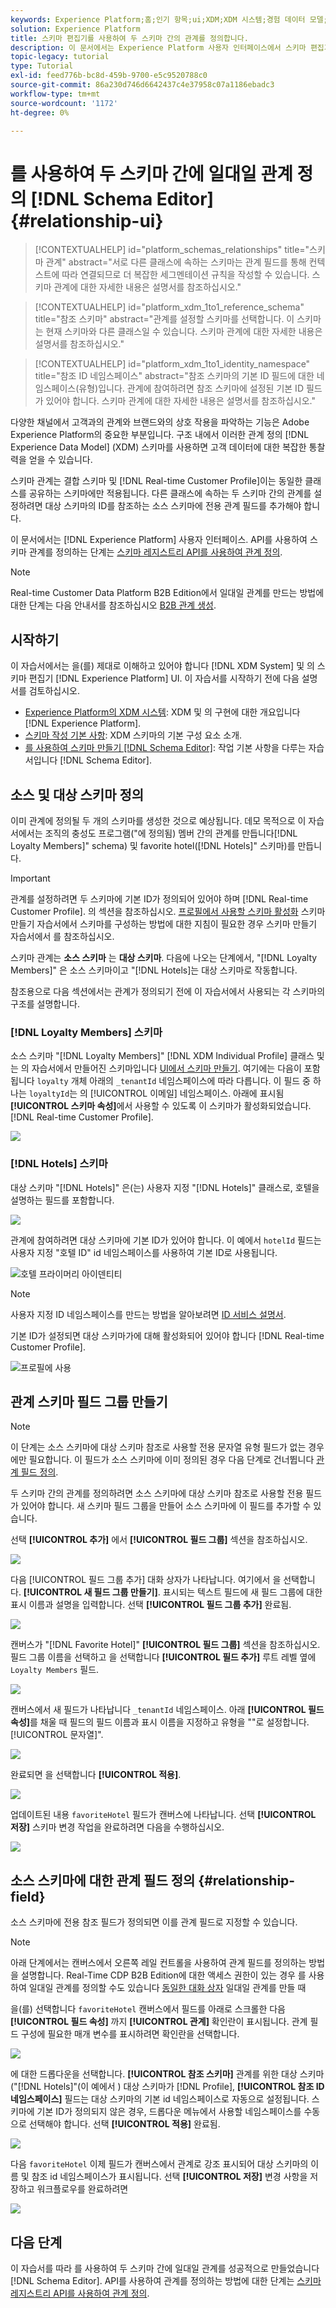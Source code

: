 ```yaml
---
keywords: Experience Platform;홈;인기 항목;ui;XDM;XDM 시스템;경험 데이터 모델;경험 데이터 모델;데이터 모델;데이터 모델;스키마 편집기;스키마 편집기;스키마;스키마;스키마;스키마;스키마;생성;관계;참조;참조;
solution: Experience Platform
title: 스키마 편집기를 사용하여 두 스키마 간의 관계를 정의합니다.
description: 이 문서에서는 Experience Platform 사용자 인터페이스에서 스키마 편집기를 사용하여 두 스키마 간의 관계를 정의하는 자습서를 제공합니다.
topic-legacy: tutorial
type: Tutorial
exl-id: feed776b-bc8d-459b-9700-e5c9520788c0
source-git-commit: 86a230d746d6642437c4e37958c07a1186ebadc3
workflow-type: tm+mt
source-wordcount: '1172'
ht-degree: 0%

---
```


# 를 사용하여 두 스키마 간에 일대일 관계 정의 [!DNL Schema Editor] {#relationship-ui}

>[!CONTEXTUALHELP]
>id="platform_schemas_relationships"
>title="스키마 관계"
>abstract="서로 다른 클래스에 속하는 스키마는 관계 필드를 통해 컨텍스트에 따라 연결되므로 더 복잡한 세그멘테이션 규칙을 작성할 수 있습니다. 스키마 관계에 대한 자세한 내용은 설명서를 참조하십시오."

>[!CONTEXTUALHELP]
>id="platform_xdm_1to1_reference_schema"
>title="참조 스키마"
>abstract="관계를 설정할 스키마를 선택합니다. 이 스키마는 현재 스키마와 다른 클래스일 수 있습니다. 스키마 관계에 대한 자세한 내용은 설명서를 참조하십시오."

>[!CONTEXTUALHELP]
>id="platform_xdm_1to1_identity_namespace"
>title="참조 ID 네임스페이스"
>abstract="참조 스키마의 기본 ID 필드에 대한 네임스페이스(유형)입니다. 관계에 참여하려면 참조 스키마에 설정된 기본 ID 필드가 있어야 합니다. 스키마 관계에 대한 자세한 내용은 설명서를 참조하십시오."

다양한 채널에서 고객과의 관계와 브랜드와의 상호 작용을 파악하는 기능은 Adobe Experience Platform의 중요한 부분입니다. 구조 내에서 이러한 관계 정의 [!DNL Experience Data Model] (XDM) 스키마를 사용하면 고객 데이터에 대한 복잡한 통찰력을 얻을 수 있습니다.

스키마 관계는 결합 스키마 및 [!DNL Real-time Customer Profile]이는 동일한 클래스를 공유하는 스키마에만 적용됩니다. 다른 클래스에 속하는 두 스키마 간의 관계를 설정하려면 대상 스키마의 ID를 참조하는 소스 스키마에 전용 관계 필드를 추가해야 합니다.

이 문서에서는 [!DNL Experience Platform] 사용자 인터페이스. API를 사용하여 스키마 관계를 정의하는 단계는 [스키마 레지스트리 API를 사용하여 관계 정의](relationship-api.md).

>[!NOTE]
>
>Real-time Customer Data Platform B2B Edition에서 일대일 관계를 만드는 방법에 대한 단계는 다음 안내서를 참조하십시오 [B2B 관계 생성](./relationship-b2b.md).

## 시작하기

이 자습서에서는 을(를) 제대로 이해하고 있어야 합니다 [!DNL XDM System] 및 의 스키마 편집기 [!DNL Experience Platform] UI. 이 자습서를 시작하기 전에 다음 설명서를 검토하십시오.

* [Experience Platform의 XDM 시스템](../home.md): XDM 및 의 구현에 대한 개요입니다 [!DNL Experience Platform].
* [스키마 작성 기본 사항](../schema/composition.md): XDM 스키마의 기본 구성 요소 소개.
* [를 사용하여 스키마 만들기 [!DNL Schema Editor]](create-schema-ui.md): 작업 기본 사항을 다루는 자습서입니다 [!DNL Schema Editor].

## 소스 및 대상 스키마 정의

이미 관계에 정의될 두 개의 스키마를 생성한 것으로 예상됩니다. 데모 목적으로 이 자습서에서는 조직의 충성도 프로그램(&quot;에 정의됨) 멤버 간의 관계를 만듭니다[!DNL Loyalty Members]&quot; schema) 및 favorite hotel([!DNL Hotels]&quot; 스키마)를 만듭니다.

>[!IMPORTANT]
>
>관계를 설정하려면 두 스키마에 기본 ID가 정의되어 있어야 하며 [!DNL Real-time Customer Profile]. 의 섹션을 참조하십시오. [프로필에서 사용할 스키마 활성화](./create-schema-ui.md#profile) 스키마 만들기 자습서에서 스키마를 구성하는 방법에 대한 지침이 필요한 경우 스키마 만들기 자습서에서 를 참조하십시오.

스키마 관계는 **소스 스키마** 는 **대상 스키마**. 다음에 나오는 단계에서, &quot;[!DNL Loyalty Members]&quot; 은 소스 스키마이고 &quot;[!DNL Hotels]는 대상 스키마로 작동합니다.

참조용으로 다음 섹션에서는 관계가 정의되기 전에 이 자습서에서 사용되는 각 스키마의 구조를 설명합니다.

### [!DNL Loyalty Members] 스키마

소스 스키마 &quot;[!DNL Loyalty Members]&quot; [!DNL XDM Individual Profile] 클래스 및 는 의 자습서에서 만들어진 스키마입니다 [UI에서 스키마 만들기](create-schema-ui.md). 여기에는 다음이 포함됩니다 `loyalty` 개체 아래의 `_tenantId` 네임스페이스에 따라 다릅니다. 이 필드 중 하나는 `loyaltyId`는 의 [!UICONTROL 이메일] 네임스페이스. 아래에 표시됨 **[!UICONTROL 스키마 속성]**&#x200B;에서 사용할 수 있도록 이 스키마가 활성화되었습니다. [!DNL Real-time Customer Profile].

![](../images/tutorials/relationship/loyalty-members.png)

### [!DNL Hotels] 스키마

대상 스키마 &quot;[!DNL Hotels]&quot; 은(는) 사용자 지정 &quot;[!DNL Hotels]&quot; 클래스로, 호텔을 설명하는 필드를 포함합니다.

![](../images/tutorials/relationship/hotels.png)

관계에 참여하려면 대상 스키마에 기본 ID가 있어야 합니다. 이 예에서 `hotelId` 필드는 사용자 지정 &quot;호텔 ID&quot; id 네임스페이스를 사용하여 기본 ID로 사용됩니다.

![호텔 프라이머리 아이덴티티](../images/tutorials/relationship/hotel-identity.png)

>[!NOTE]
>
>사용자 지정 ID 네임스페이스를 만드는 방법을 알아보려면 [ID 서비스 설명서](../../identity-service/namespaces.md#manage-namespaces).

기본 ID가 설정되면 대상 스키마가에 대해 활성화되어 있어야 합니다 [!DNL Real-time Customer Profile].

![프로필에 사용](../images/tutorials/relationship/hotel-profile.png)

## 관계 스키마 필드 그룹 만들기

>[!NOTE]
>
>이 단계는 소스 스키마에 대상 스키마 참조로 사용할 전용 문자열 유형 필드가 없는 경우에만 필요합니다. 이 필드가 소스 스키마에 이미 정의된 경우 다음 단계로 건너뜁니다 [관계 필드 정의](#relationship-field).

두 스키마 간의 관계를 정의하려면 소스 스키마에 대상 스키마 참조로 사용할 전용 필드가 있어야 합니다. 새 스키마 필드 그룹을 만들어 소스 스키마에 이 필드를 추가할 수 있습니다.

선택 **[!UICONTROL 추가]** 에서 **[!UICONTROL 필드 그룹]** 섹션을 참조하십시오.

![](../images/tutorials/relationship/loyalty-add-field-group.png)

다음 [!UICONTROL 필드 그룹 추가] 대화 상자가 나타납니다. 여기에서 을 선택합니다. **[!UICONTROL 새 필드 그룹 만들기]**. 표시되는 텍스트 필드에 새 필드 그룹에 대한 표시 이름과 설명을 입력합니다. 선택 **[!UICONTROL 필드 그룹 추가]** 완료됨.

![](../images/tutorials/relationship/create-field-group.png)

캔버스가 &quot;[!DNL Favorite Hotel]&quot; **[!UICONTROL 필드 그룹]** 섹션을 참조하십시오. 필드 그룹 이름을 선택하고 을 선택합니다 **[!UICONTROL 필드 추가]** 루트 레벨 옆에 `Loyalty Members` 필드.

![](../images/tutorials/relationship/loyalty-add-field.png)

캔버스에서 새 필드가 나타납니다 `_tenantId` 네임스페이스. 아래 **[!UICONTROL 필드 속성]**&#x200B;를 채울 때 필드의 필드 이름과 표시 이름을 지정하고 유형을 &quot;&quot;로 설정합니다.[!UICONTROL 문자열]&quot;.

![](../images/tutorials/relationship/relationship-field-details.png)

완료되면 을 선택합니다 **[!UICONTROL 적용]**.

![](../images/tutorials/relationship/relationship-field-apply.png)

업데이트된 내용 `favoriteHotel` 필드가 캔버스에 나타납니다. 선택 **[!UICONTROL 저장]** 스키마 변경 작업을 완료하려면 다음을 수행하십시오.

![](../images/tutorials/relationship/relationship-field-save.png)

## 소스 스키마에 대한 관계 필드 정의 {#relationship-field}

소스 스키마에 전용 참조 필드가 정의되면 이를 관계 필드로 지정할 수 있습니다.

>[!NOTE]
>
>아래 단계에서는 캔버스에서 오른쪽 레일 컨트롤을 사용하여 관계 필드를 정의하는 방법을 설명합니다. Real-Time CDP B2B Edition에 대한 액세스 권한이 있는 경우 를 사용하여 일대일 관계를 정의할 수도 있습니다 [동일한 대화 상자](./relationship-b2b.md#relationship-field) 일대일 관계를 만들 때

을(를) 선택합니다 `favoriteHotel` 캔버스에서 필드를 아래로 스크롤한 다음 **[!UICONTROL 필드 속성]** 까지 **[!UICONTROL 관계]** 확인란이 표시됩니다. 관계 필드 구성에 필요한 매개 변수를 표시하려면 확인란을 선택합니다.

![](../images/tutorials/relationship/relationship-checkbox.png)

에 대한 드롭다운을 선택합니다. **[!UICONTROL 참조 스키마]** 관계를 위한 대상 스키마(&quot;[!DNL Hotels]&quot;(이 예에서 ) 대상 스키마가 [!DNL Profile], **[!UICONTROL 참조 ID 네임스페이스]** 필드는 대상 스키마의 기본 id 네임스페이스로 자동으로 설정됩니다. 스키마에 기본 ID가 정의되지 않은 경우, 드롭다운 메뉴에서 사용할 네임스페이스를 수동으로 선택해야 합니다. 선택 **[!UICONTROL 적용]** 완료됨.

![](../images/tutorials/relationship/reference-schema-id-namespace.png)

다음 `favoriteHotel` 이제 필드가 캔버스에서 관계로 강조 표시되어 대상 스키마의 이름 및 참조 id 네임스페이스가 표시됩니다. 선택 **[!UICONTROL 저장]** 변경 사항을 저장하고 워크플로우를 완료하려면

![](../images/tutorials/relationship/relationship-save.png)

## 다음 단계

이 자습서를 따라 를 사용하여 두 스키마 간에 일대일 관계를 성공적으로 만들었습니다 [!DNL Schema Editor]. API를 사용하여 관계를 정의하는 방법에 대한 단계는 [스키마 레지스트리 API를 사용하여 관계 정의](relationship-api.md).
